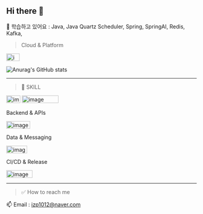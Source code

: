 ## Hi there 👋

<!--
**izp1012/izp1012** is a ✨ _special_ ✨ repository because its `README.md` (this file) appears on your GitHub profile.

Here are some ideas to get you started:

- 🔭 I’m currently working on ...
- 
- 👯 I’m looking to collaborate on ...
- 🤔 I’m looking for help with ...
- 💬 Ask me about ...

- 😄 Pronouns: ...
- ⚡ Fun fact: ...
-->

🌱 학습하고 있어요 : Java, Java Quartz Scheduler, Spring, SpringAI, Redis, Kafka, 

> Cloud & Platform

<img width="35" height="20" alt="image" src="https://github.com/user-attachments/assets/7e1eea59-6b36-427f-be19-d1084ac596d5" />

<!-- <img width="57" height="20" alt="image" src="https://github.com/user-attachments/assets/f2c66d74-2b2a-4b37-9fe3-fd0c3e340e4c" />
<img width="59" height="20" alt="image" src="https://github.com/user-attachments/assets/c4854e5d-9ee8-41df-ae70-3306744c4f08" /> -->



![Anurag's GitHub stats](https://github-readme-stats.vercel.app/api?username=izp1012&theme=dark&show_icons=true)
<!-- ![Top Langs](https://github-readme-stats.vercel.app/api/top-langs/?username=izp1012&layout=compact&theme=gruvbox)-->
<!-- ![Medium Blog](https://github-readme-cards.vercel.app/medium/user/lav.nya.verma?count=5&theme=onedark) 
<img width="400" height="120" alt="image" src="https://github-readme-cards.vercel.app/medium/user/izp1012?count=5&theme=tokyonight" /> -->



---
>👾 SKILL

<img width="37" height="20" alt="image" src="https://github.com/user-attachments/assets/c460ac8a-b241-4ad1-b057-620a9931d5d3" />
<img width="97" height="20" alt="image" src="https://github.com/user-attachments/assets/e66f95c8-06b1-4ca8-b753-6da342c8e381" />

Backend & APIs

<img width="63" height="20" alt="image" src="https://github.com/user-attachments/assets/cc95d24d-44c5-4a47-a780-e1e1bf2b31c8" />


Data & Messaging

<img width="55" height="20" alt="image" src="https://github.com/user-attachments/assets/e74c417b-9e24-4fdf-a80f-c3e817f5681d" />


CI/CD & Release

<img width="69" height="20" alt="image" src="https://github.com/user-attachments/assets/0ce45387-f0f5-4017-83d2-39b6ad441314" />


---
>✅ How to reach me

📫 Email : izp1012@naver.com
